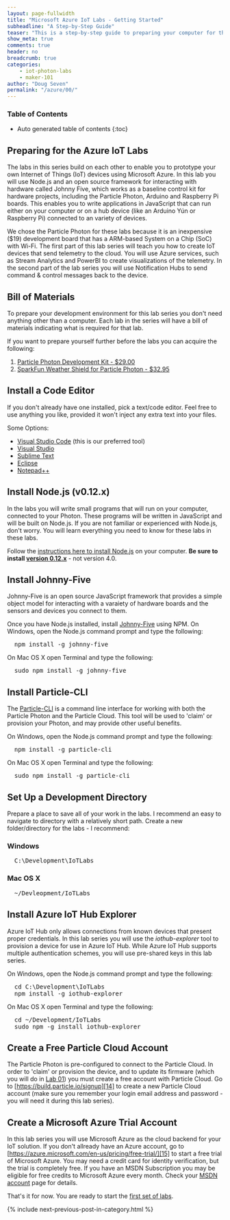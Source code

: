 ```yaml
---
layout: page-fullwidth
title: "Microsoft Azure IoT Labs - Getting Started"
subheadline: "A Step-by-Step Guide"
teaser: "This is a step-by-step guide to preparing your computer for the Azure IoT Labs."
show_meta: true
comments: true
header: no
breadcrumb: true
categories:
    - iot-photon-labs
    - maker-101
author: "Doug Seven"
permalink: "/azure/00/"
---
```

### Table of Contents
*  Auto generated table of contents
{:toc}

## Preparing for the Azure IoT Labs
The labs in this series build on each other to enable you to prototype your own Internet of Things (IoT) devices using Microsoft Azure. In this lab you will use Node.js and an open source framework for interacting with hardware called Johnny Five, which works as a baseline control kit for hardware projects, including the Particle Photon, Arduino and Raspberry Pi boards. This enables you to write applications in JavaScript that can run either on your computer or on a hub device (like an Arduino Y&uacute;n or Raspberry Pi) connected to an variety of devices.

We chose the Particle Photon for these labs because it is an inexpensive ($19) development board that has a ARM-based System on a Chip (SoC) with Wi-Fi. The first part of this lab series will teach you how to create IoT devices that send telemetry to the cloud. You will use Azure services, such as Stream Analytics and PowerBI to create visualizations of the telemetry. In the second part of the lab series you will use Notification Hubs to send command &amp; control messages back to the device.

## Bill of Materials
To prepare your development environment for this lab series you don't need anything other than a computer. Each lab in the series will have a bill of materials indicating what is required for that lab.

If you want to prepare yourself further before the labs you can acquire the following:

1. [Particle Photon Development Kit - $29.00][1]
2. [SparkFun Weather Shield for Particle Photon - $32.95](https://www.sparkfun.com/products/13630)

## Install a Code Editor
If you don't already have one installed, pick a text/code editor. Feel free to use anything you like, provided it won't inject any extra text into your files.

Some Options:

* [Visual Studio Code][4] (this is our preferred tool)
* [Visual Studio][5]
* [Sublime Text][6] 
* [Eclipse][7] 
* [Notepad++][8]

## Install Node.js (v0.12.x)
In the labs you will write small programs that will run on your computer, connected to your Photon. These programs will be written in JavaScript and will be built on Node.js. If you are not familiar or experienced with Node.js, don't worry. You will learn everything you need to know for these labs in these labs. 

Follow the [instructions here to install Node.js][10] on your computer. __Be sure to install [version 0.12.x][node_12_7]__ - not version 4.0.

## Install Johnny-Five
Johnny-Five is an open source JavaScript framework that provides a simple object model for interacting with a varaiety of hardware boards and the sensors and devices you connect to them. 

Once you have Node.js installed, install [Johnny-Five][11] using NPM.
On Windows, open the Node.js command prompt and type the following:
<pre>
  npm install -g johnny-five
</pre>

On Mac OS X open Terminal and type the following:
<pre>
  sudo npm install -g johnny-five
</pre>

## Install Particle-CLI
The [Particle-CLI][3] is a command line interface for working with both the Particle Photon and the Particle Cloud. This tool will be used to 'claim' or provision your Photon, and may provide other useful benefits.

On Windows, open the Node.js command prompt and type the following:
<pre>
  npm install -g particle-cli
</pre>

On Mac OS X open Terminal and type the following:
<pre>
  sudo npm install -g particle-cli
</pre>

## Set Up a Development Directory
Prepare a place to save all of your work in the labs. I recommend an easy to navigate to directory with a relatively short path. Create a new folder/directory for the labs - I recommend:

### Windows
<pre>
  C:\Development\IoTLabs
</pre>

### Mac OS X
<pre>
  ~/Devleopment/IoTLabs
</pre>

## Install Azure IoT Hub Explorer
Azure IoT Hub only allows connections from known devices that present proper credentials. In this lab series you will use the _iothub-explorer_ tool to provision a device for use in Azure IoT Hub. While Azure IoT Hub supports multiple authentication schemes, you will use pre-shared keys in this lab series.

On Windows, open the Node.js command prompt and type the following:
<pre>
  cd C:\Development\IoTLabs
  npm install -g iothub-explorer
</pre>

On Mac OS X open Terminal and type the following:
<pre>
  cd ~/Development/IoTLabs
  sudo npm -g install iothub-explorer
</pre>

## Create a Free Particle Cloud Account
The Particle Photon is pre-configured to connect to the Particle Cloud. In order to 'claim' or provision the device, and to update its firmware (which you will do in [Lab 01][13]) you must create a free account with Particle Cloud. Go to [https://build.particle.io/signup][14] to create a new Particle Cloud account (make sure you remember your login email address and password - you will need it during this lab series).

## Create a Microsoft Azure Trial Account
In this lab series you will use Microsoft Azure as the cloud backend for your IoT solution. If you don't allready have an Azure account, go to [https://azure.microsoft.com/en-us/pricing/free-trial/][15] to start a free trial of Microsoft Azure. You may need a credit card for identity verification, but the trial is completely free. If you have an MSDN Subscription you may be eligible for free credits to Microsoft Azure every month. Check your [MSDN account][16] page for details.

That's it for now. You are ready to start the [first set of labs][13].

{% include next-previous-post-in-category.html %}

 [1]: https://store.particle.io/?product=photon-kit
 [3]: http://www.particle.io/prototype#cli
 [4]: http://code.visualstudio.com
 [5]: http://www.visualstudio.com 
 [6]: http://www.sublimetext.com 
 [7]: http://www.eclipse.org/downloads/ 
 [8]: http://notepad-plus-plus.org/
 [9]: http://git-scm.com/
 [10]: http://nodejs.org/
 [11]: http://www.npmjs.com/package/johnny-five
 [12]: http://www.nitrogen.io
 [13]: /azure/01/
 [14]: https://build.particle.io/signup
 [15]: https://azure.microsoft.com/en-us/pricing/free-trial/
 [16]: https://msdn.microsoft.com/subscriptions/manage/
 [node_12_7]: https://nodejs.org/dist/v0.12.7/
